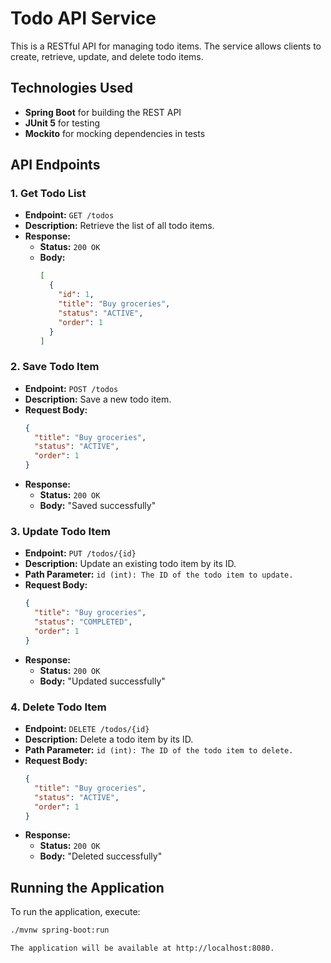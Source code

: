 # Todo API Service

This is a RESTful API for managing todo items. The service allows clients to create, retrieve, update, and delete todo items.

## Technologies Used
- **Spring Boot** for building the REST API
- **JUnit 5** for testing
- **Mockito** for mocking dependencies in tests

## API Endpoints

### 1. Get Todo List

- **Endpoint:** `GET /todos`
- **Description:** Retrieve the list of all todo items.
- **Response:**
    - **Status:** `200 OK`
    - **Body:**
      ```json
      [
        {
          "id": 1,
          "title": "Buy groceries",
          "status": "ACTIVE",
          "order": 1
        }
      ]
      ```

### 2. Save Todo Item

- **Endpoint:** `POST /todos`
- **Description:** Save a new todo item.
- **Request Body:**
  ```json
  {
    "title": "Buy groceries",
    "status": "ACTIVE",
    "order": 1
  }
- **Response:**
  - **Status:** `200 OK`
  - **Body:** "Saved successfully"

### 3. Update Todo Item

- **Endpoint:** `PUT /todos/{id}`
- **Description:**  Update an existing todo item by its ID.
- **Path Parameter:** `id (int): The ID of the todo item to update.`
- **Request Body:**
  ```json
  {
    "title": "Buy groceries",
    "status": "COMPLETED",
    "order": 1
  }
- **Response:**
    - **Status:** `200 OK`
    - **Body:** "Updated successfully"
### 4. Delete Todo Item

- **Endpoint:** `DELETE /todos/{id}`
- **Description:**  Delete a todo item by its ID.
- **Path Parameter:** `id (int): The ID of the todo item to delete.`
- **Request Body:**
  ```json
  {
    "title": "Buy groceries",
    "status": "ACTIVE",
    "order": 1
  }
- **Response:**
    - **Status:** `200 OK`
    - **Body:** "Deleted successfully"

## Running the Application

To run the application, execute:
```sh
./mvnw spring-boot:run

The application will be available at http://localhost:8080.
